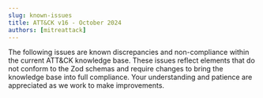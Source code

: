 ```yaml
---
slug: known-issues
title: ATT&CK v16 - October 2024
authors: [mitreattack]
---
```


The following issues are known discrepancies and non-compliance within the current ATT&CK knowledge base.
These issues reflect elements that do not conform to the Zod schemas and require changes to bring the
knowledge base into full compliance. Your understanding and patience are appreciated as we work to
make improvements.